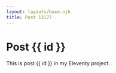 ```yaml
---
layout: layouts/base.njk
title: Post 13177
---
```


# Post {{ id }}

This is post {{ id }} in my Eleventy project.
